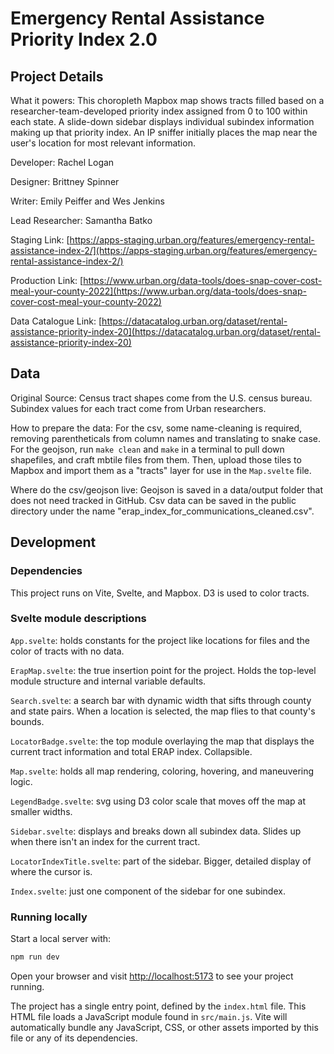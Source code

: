 # Emergency Rental Assistance Priority Index 2.0
## Project Details
What it powers: This choropleth Mapbox map shows tracts filled based on a researcher-team-developed priority index assigned from 0 to 100 within each state. A slide-down sidebar displays individual subindex information making up that priority index. An IP sniffer initially places the map near the user's location for most relevant information.


Developer: Rachel Logan

Designer: Brittney Spinner

Writer: Emily Peiffer and Wes Jenkins

Lead Researcher: Samantha Batko


Staging Link: [https://apps-staging.urban.org/features/emergency-rental-assistance-index-2/](https://apps-staging.urban.org/features/emergency-rental-assistance-index-2/)

Production Link: [https://www.urban.org/data-tools/does-snap-cover-cost-meal-your-county-2022](https://www.urban.org/data-tools/does-snap-cover-cost-meal-your-county-2022)

Data Catalogue Link: [https://datacatalog.urban.org/dataset/rental-assistance-priority-index-20](https://datacatalog.urban.org/dataset/rental-assistance-priority-index-20)


## Data
Original Source: Census tract shapes come from the U.S. census bureau. Subindex values for each tract come from Urban researchers.

How to prepare the data: For the csv, some name-cleaning is required, removing parentheticals from column names and translating to snake case. For the geojson, run `make clean` and `make` in a terminal to pull down shapefiles, and craft mbtile files from them. Then, upload those tiles to Mapbox and import them as a "tracts" layer for use in the `Map.svelte` file.

Where do the csv/geojson live: Geojson is saved in a data/output folder that does not need tracked in GitHub. Csv data can be saved in the public directory under the name "erap_index_for_communications_cleaned.csv".

## Development
### Dependencies
This project runs on Vite, Svelte, and Mapbox. D3 is used to color tracts. 

### Svelte module descriptions
`App.svelte`: holds constants for the project like locations for files and the color of tracts with no data.

`ErapMap.svelte`: the true insertion point for the project. Holds the top-level module structure and internal variable defaults.

`Search.svelte`: a search bar with dynamic width that sifts through county and state pairs. When a location is selected, the map flies to that county's bounds.

`LocatorBadge.svelte`: the top module overlaying the map that displays the current tract information and total ERAP index. Collapsible.

`Map.svelte`: holds all map rendering, coloring, hovering, and maneuvering logic.

`LegendBadge.svelte`: svg using D3 color scale that moves off the map at smaller widths.

`Sidebar.svelte`: displays and breaks down all subindex data. Slides up when there isn't an index for the current tract.

`LocatorIndexTitle.svelte`: part of the sidebar. Bigger, detailed display of where the cursor is.

`Index.svelte`: just one component of the sidebar for one subindex.

### Running locally
Start a local server with:

```bash
npm run dev
```

Open your browser and visit [http://localhost:5173](http://localhost:5173) to see your project running.

The project has a single entry point, defined by the `index.html` file. This HTML file loads a JavaScript module found in `src/main.js`. Vite will automatically bundle any JavaScript, CSS, or other assets imported by this file or any of its dependencies.

